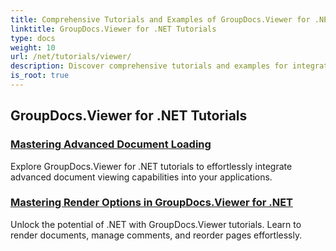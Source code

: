 ```yaml
---
title: Comprehensive Tutorials and Examples of GroupDocs.Viewer for .NET 
linktitle: GroupDocs.Viewer for .NET Tutorials
type: docs
weight: 10
url: /net/tutorials/viewer/
description: Discover comprehensive tutorials and examples for integrating GroupDocs.Viewer .NET into your apps. Learn step-by-step techniques for enhanced document management.
is_root: true
---
```


## GroupDocs.Viewer for .NET Tutorials
### [Mastering Advanced Document Loading](./advanced-document-loading/)
Explore GroupDocs.Viewer for .NET tutorials to effortlessly integrate advanced document viewing capabilities into your applications.
### [Mastering Render Options in GroupDocs.Viewer for .NET](./mastering-render-options/)
Unlock the potential of .NET with GroupDocs.Viewer tutorials. Learn to render documents, manage comments, and reorder pages effortlessly.
